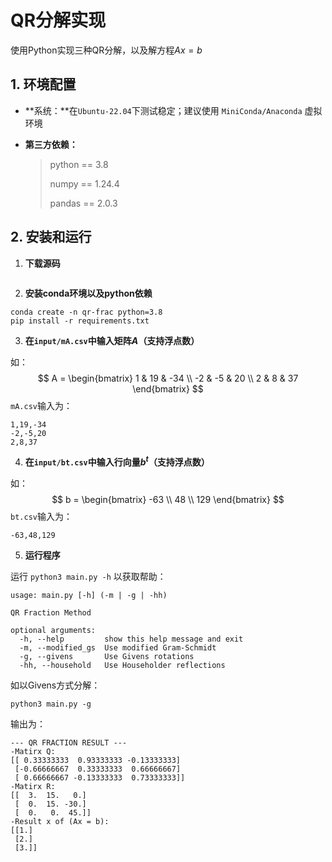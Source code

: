 # QR分解实现

使用Python实现三种QR分解，以及解方程$Ax = b$

## 1. 环境配置

* **系统：**在`Ubuntu-22.04`下测试稳定；建议使用 `MiniConda/Anaconda` 虚拟环境

* **第三方依赖：**

  > python == 3.8
  >
  > numpy == 1.24.4
  >
  > pandas == 2.0.3

## 2. 安装和运行

1. **下载源码**

```

```

2. **安装conda环境以及python依赖**

```shell
conda create -n qr-frac python=3.8
pip install -r requirements.txt
```

3. **在`input/mA.csv`中输入矩阵$A$（支持浮点数）**

如：
$$
A = 
\begin{bmatrix}
1 & 19 & -34 \\
-2 & -5 & 20 \\
2 & 8 & 37
\end{bmatrix}
$$
`mA.csv`输入为：

```
1,19,-34
-2,-5,20
2,8,37
```

4. **在`input/bt.csv`中输入行向量$b^t$（支持浮点数）**

如：
$$
b = 
\begin{bmatrix}
-63 \\
48 \\
129
\end{bmatrix}
$$
`bt.csv`输入为：

```
-63,48,129
```

5. **运行程序**

运行 `python3 main.py -h` 以获取帮助：

```shell
usage: main.py [-h] (-m | -g | -hh)

QR Fraction Method

optional arguments:
  -h, --help         show this help message and exit
  -m, --modified_gs  Use modified Gram-Schmidt
  -g, --givens       Use Givens rotations
  -hh, --household   Use Householder reflections
```

如以Givens方式分解：

```shell
python3 main.py -g
```

输出为：

```
--- QR FRACTION RESULT ---
-Matirx Q:
[[ 0.33333333  0.93333333 -0.13333333]
 [-0.66666667  0.33333333  0.66666667]
 [ 0.66666667 -0.13333333  0.73333333]]
-Matirx R:
[[  3.  15.   0.]
 [  0.  15. -30.]
 [  0.   0.  45.]]
-Result x of (Ax = b):
[[1.]
 [2.]
 [3.]]
```